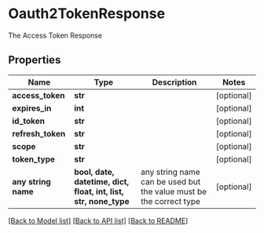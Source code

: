 # Oauth2TokenResponse

The Access Token Response

## Properties
Name | Type | Description | Notes
------------ | ------------- | ------------- | -------------
**access_token** | **str** |  | [optional] 
**expires_in** | **int** |  | [optional] 
**id_token** | **str** |  | [optional] 
**refresh_token** | **str** |  | [optional] 
**scope** | **str** |  | [optional] 
**token_type** | **str** |  | [optional] 
**any string name** | **bool, date, datetime, dict, float, int, list, str, none_type** | any string name can be used but the value must be the correct type | [optional]

[[Back to Model list]](../README.md#documentation-for-models) [[Back to API list]](../README.md#documentation-for-api-endpoints) [[Back to README]](../README.md)


